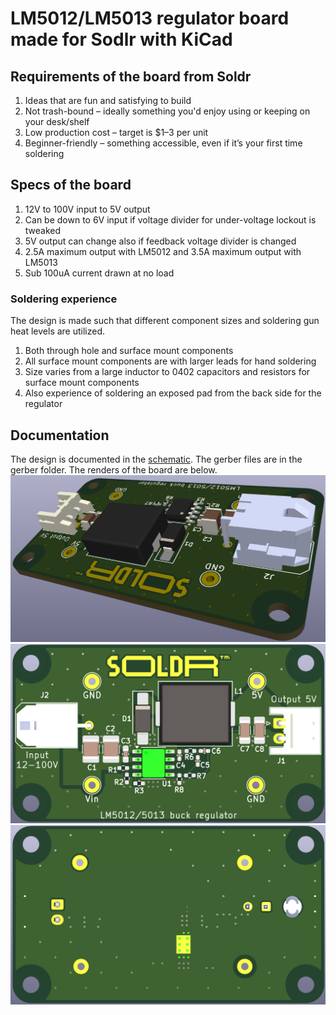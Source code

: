 # LM5012/LM5013 regulator board made for Sodlr with KiCad

## Requirements of the board from Soldr
1. Ideas that are fun and satisfying to build
2. Not trash-bound – ideally something you'd enjoy using or keeping on your desk/shelf
3. Low production cost – target is $1–3 per unit
4. Beginner-friendly – something accessible, even if it’s your first time soldering

## Specs of the board
1. 12V to 100V input to 5V output
  1. Can be down to 6V input if voltage divider for under-voltage lockout is tweaked
  2. 5V output can change also if feedback voltage divider is changed
2. 2.5A maximum output with LM5012 and 3.5A maximum output with LM5013
3. Sub 100uA current drawn at no load

### Soldering experience
The design is made such that different component sizes and soldering gun heat levels are utilized.

1. Both through hole and surface mount components
2. All surface mount components are with larger leads for hand soldering
3. Size varies from a large inductor to 0402 capacitors and resistors for surface mount components
4. Also experience of soldering an exposed pad from the back side for the regulator

## Documentation
The design is documented in the [schematic](output/schematic.pdf). The gerber files are in the gerber folder. The renders of the board are below.
![side](output/3D-side.png)
![top](output/3D-top.png)
![bottom](output/3D-bottom.png)
